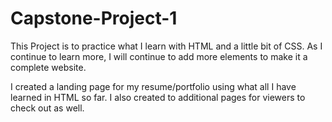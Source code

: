 # Capstone-Project-1
This Project is to practice what I learn with HTML and a little bit of CSS. As I continue to learn more, I will continue to add more elements to make it a complete website.

I created a landing page for my resume/portfolio using what all I have learned in HTML so far. I also created to additional pages for viewers to check out as well.